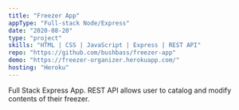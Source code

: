 ```yaml
---
title: "Freezer App"
appType: "Full-stack Node/Express"
date: "2020-08-20"
type: "project"
skills: "HTML | CSS | JavaScript | Express | REST API"
repo: "https://github.com/bushbass/freezer-app"
demo: "https://freezer-organizer.herokuapp.com/"
hosting: "Heroku"
---
```


Full Stack Express App. REST API allows user to catalog and modify contents of their freezer.
